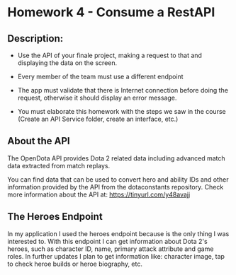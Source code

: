 # Homework 4 - Consume a RestAPI

## Description: 
- Use the API of your finale project, making a request to that and displaying the data on the screen.

- Every member of the team must use a different endpoint

- The app must validate that there is Internet connection before doing the request, otherwise it should display an error message.

- You must elaborate this homework with the steps we saw in the course (Create an API Service folder, create an interface, etc.)

## About the API
The OpenDota API provides Dota 2 related data including advanced match data extracted from match replays.

You can find data that can be used to convert hero and ability IDs and other information provided by the API from the dotaconstants repository. Check more information about the API at: https://tinyurl.com/y48avajj

## The Heroes Endpoint

In my application I used the heroes endpoint because is the only thing I was interested to. With this endpoint I can get information about Dota 2's heroes, such as character ID, name, primary attack attribute and game roles. In further updates I plan to get information like: character image, tap to check heroe builds or heroe biography, etc.
